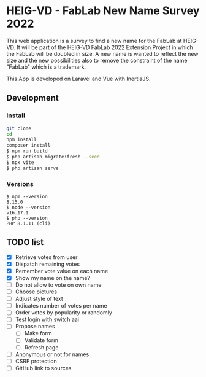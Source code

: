 # HEIG-VD - FabLab New Name Survey 2022

This web application is a survey to find a new name for the FabLab at HEIG-VD.
It will be part of the HEIG-VD FabLab 2022 Extension Project in which the FabLab will be doubled in size. A new name is wanted to reflect the new size and the new possibilities also to remove the constraint of the name "FabLab" which is a trademark.

This App is developed on Laravel and Vue with InertiaJS.

## Development

### Install

```bash
git clone
cd
npm install
composer install
$ npm run build
$ php artisan migrate:fresh --seed
$ npx vite
$ php artisan serve
```

### Versions

```
$ npm --version
8.15.0
$ node --version
v16.17.1
$ php --version
PHP 8.1.11 (cli)
```

## TODO list

- [x] Retrieve votes from user
- [x] Dispatch remaining votes
- [x] Remember vote value on each name
- [x] Show my name on the name?
- [ ] Do not allow to vote on own name
- [ ] Choose pictures
- [ ] Adjust style of text
- [ ] Indicates number of votes per name
- [ ] Order votes by popularity or randomly
- [ ] Test login with switch aai
- [ ] Propose names
  - [ ] Make form
  - [ ] Validate form
  - [ ] Refresh page
- [ ] Anonymous or not for names
- [ ] CSRF protection
- [ ] GitHub link to sources
